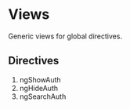 # Views

Generic views for global directives.

## Directives

1. ngShowAuth
2. ngHideAuth
3. ngSearchAuth
